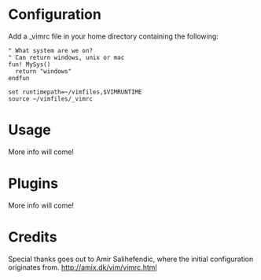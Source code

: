 Configuration
========
Add a _vimrc file in your home directory containing the following:

```
" What system are we on?
" Can return windows, unix or mac
fun! MySys()
  return "windows"
endfun

set runtimepath=~/vimfiles,$VIMRUNTIME
source ~/vimfiles/_vimrc
```

Usage
========
More info will come!

Plugins
========
More info will come!

Credits
========
Special thanks goes out to Amir Salihefendic, where the initial configuration originates from.
http://amix.dk/vim/vimrc.html
